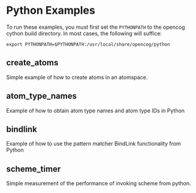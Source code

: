 Python Examples
===============

To run these examples, you must first set the `PYTHONPATH` to the
opencog cython build directory.  In most cases, the following will
suffice:

```
export PYTHONPATH=$PYTHONPATH:/usr/local/share/opencog/python
```

## create_atoms

Simple example of how to create atoms in an atomspace.

## atom_type_names

Example of how to obtain atom type names and atom type IDs in Python

## bindlink

Example of how to use the pattern matcher BindLink functionality from Python

## scheme_timer

Simple measurement of the performance of invoking scheme from python.
